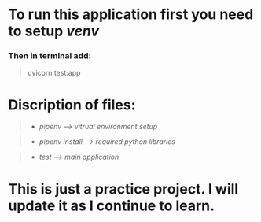 # To run this application first you need to setup *venv*
### Then in terminal add:
> uvicorn test:app

# Discription of files:
>- *pipenv --> vitrual environment setup*

>- *pipenv install --> required python libraries*

>- *test --> main application*

# This is just a practice project. I will update it as I continue to learn.